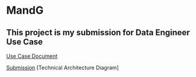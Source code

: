 # MandG
## This project is my submission for Data Engineer Use Case
[Use Case Document](https://github.com/sudipr/MandG/blob/d6ece513ce4f8ed877ed047ffad5775c29c9da66/Use%20Case%20-%20Data%20Engineer.docx)

[Submission](https://github.com/sudipr/MandG/blob/9c279073d929ad87b00b3b815e378b771fb59a71/mandg.docx)
[Technical Architecture Diagram] 
